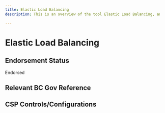 ```yaml
---
title: Elastic Load Balancing
description: This is an overview of the tool Elastic Load Balancing, and its current status  within BC Gov.

---
```

<!---
Note: this is a generated file.  You should not edit it directly.  Please check https://github.com/bcgov/cloud-pathfinder for details.
-->
# Elastic Load Balancing



## Endorsement Status
Endorsed

## Relevant BC Gov Reference


## CSP Controls/Configurations
